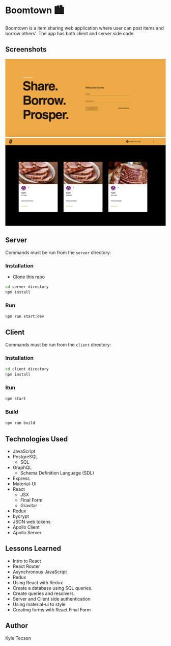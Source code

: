 # Boomtown 🏙

Boomtown is a item sharing web application where user can post items and borrow others'. The app has both client and server side code.

## Screenshots

<img src='./screenshots/login.png'>

<img src ='./screenshots/home.png'>

## Server

Commands must be run from the `server` directory:

### Installation

- Clone this repo

```bash
cd server directory
npm install
```

### Run

```bash
npm run start:dev
```

<!-- ### Tests

Just linting:

```bash
npm run lint
```

Run linting, and fix any errors:

```bash
npm run lint:fix
```

Run Jest tests:

```
npm run jest
```

Run Jest tests, and watch for changes:

```bash
npm run jest:watch
```

Run all tests:

```bash
npm run test
``` -->

## Client

Commands must be run from the `client` directory:

### Installation

```bash
cd client directory
npm install
```

### Run

```bash
npm start
```

### Build

```bash
npm run build
```

<!-- ### Tests

Just linting:

```bash
npm run lint
```

Run linting, and fix any errors:

```bash
npm run lint:fix
```

Run all tests:

```bash
npm run test
``` -->

## Technologies Used

- JavaScript
- PostgreSQL
  - SQL
- GraphQL
  - Schema Definition Language (SDL)
- Express
- Material-UI
- React
  - JSX
  - Final Form
  - Gravitar
- Redux
- bycrypt
- JSON web tokens
- Apollo Client
- Apollo Server

## Lessons Learned

- Intro to React
- React Router
- Asynchronous JavaScript
- Redux
- Using React with Redux
- Create a database using SQL queries.
- Create queries and resolvers.
- Server and Client side authentication
- Using material-ui to style
- Creating forms with React Final Form

## Author

Kyle Tecson
